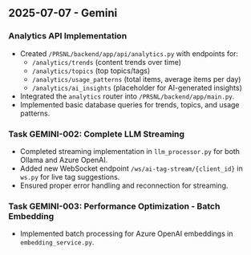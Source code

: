 ## 2025-07-07 - Gemini

### Analytics API Implementation
- Created `/PRSNL/backend/app/api/analytics.py` with endpoints for:
    - `/analytics/trends` (content trends over time)
    - `/analytics/topics` (top topics/tags)
    - `/analytics/usage_patterns` (total items, average items per day)
    - `/analytics/ai_insights` (placeholder for AI-generated insights)
- Integrated the `analytics` router into `/PRSNL/backend/app/main.py`.
- Implemented basic database queries for trends, topics, and usage patterns.

### Task GEMINI-002: Complete LLM Streaming
- Completed streaming implementation in `llm_processor.py` for both Ollama and Azure OpenAI.
- Added new WebSocket endpoint `/ws/ai-tag-stream/{client_id}` in `ws.py` for live tag suggestions.
- Ensured proper error handling and reconnection for streaming.

### Task GEMINI-003: Performance Optimization - Batch Embedding
- Implemented batch processing for Azure OpenAI embeddings in `embedding_service.py`.